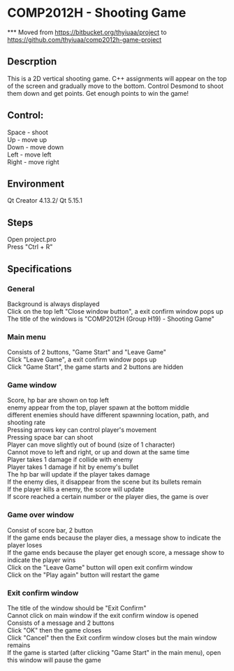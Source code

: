 # COMP2012H - Shooting Game
*** Moved from https://bitbucket.org/thyiuaa/project to https://github.com/thyiuaa/comp2012h-game-project
## Descrption
This is a 2D vertical shooting game. C++ assignments will appear on the top of the screen and gradually move to the bottom. Control Desmond to shoot them down and get points. Get enough points to win the game!<br/>

## Control:
Space - shoot<br/>
Up - move up<br/>
Down - move down<br/>
Left - move left<br/>
Right - move right<br/>

## Environment
Qt Creator 4.13.2/ Qt 5.15.1<br/>

## Steps
Open project.pro<br/>
Press "Ctrl + R"<br/>

## Specifications
### General
Background is always displayed<br/>
Click on the top left "Close window button", a exit confirm window pops up<br/>
The title of the windows is "COMP2012H (Group H19) - Shooting Game"<br/>
### Main menu
Consists of 2 buttons, "Game Start" and "Leave Game"<br/>
Click "Leave Game", a exit confirm window pops up<br/>
Click "Game Start", the game starts and 2 buttons are hidden<br/>
### Game window
Score, hp bar are shown on top left<br/>
enemy appear from the top, player spawn at the bottom middle<br/>
different enemies should have different spawnning location, path, and shooting rate<br/>
Pressing arrows key can control player's movement<br/>
Pressing space bar can shoot<br/>
Player can move slightly out of bound (size of 1 character)<br/>
Cannot move to left and right, or up and down at the same time<br/>
Player takes 1 damage if collide with enemy<br/>
Player takes 1 damage if hit by enemy's bullet<br/>
The hp bar will update if the player takes damage<br/>
If the enemy dies, it disappear from the scene but its bullets remain<br/>
If the player kills a enemy, the score will update<br/>
If score reached a certain number or the player dies, the game is over<br/>
### Game over window
Consist of score bar, 2 button<br/>
If the game ends because the player dies, a message show to indicate the player loses<br/>
If the game ends because the player get enough score, a message show to indicate the player wins<br/>
Click on the "Leave Game" button will open exit confirm window<br/>
Click on the "Play again" button will restart the game<br/>
### Exit confirm window
The title of the window should be "Exit Confirm"<br/>
Cannot click on main window if the exit confirm window is opened<br/>
Consists of a message and 2 buttons<br/>
Click "OK" then the game closes<br/>
Click "Cancel" then the Exit confirm window closes but the main window remains<br/>
If the game is started (after clicking "Game Start" in the main menu), open this window will pause the game<br/>